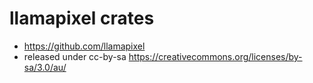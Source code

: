llamapixel crates 
=================
- https://github.com/llamapixel
- released under cc-by-sa https://creativecommons.org/licenses/by-sa/3.0/au/
